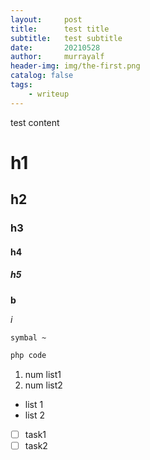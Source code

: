 ```yaml
---
layout:     post
title:      test title
subtitle:   test subtitle
date:       20210528
author:     murrayalf
header-img: img/the-first.png
catalog: false
tags:
    - writeup
---
```



test content

# h1

## h2

### h3

#### h4

##### h5

**b**

*i*

`symbal ~ `

```php
php code
```

1. num list1
2. num list2

- list 1
- list 2

- [ ] task1
- [ ] task2